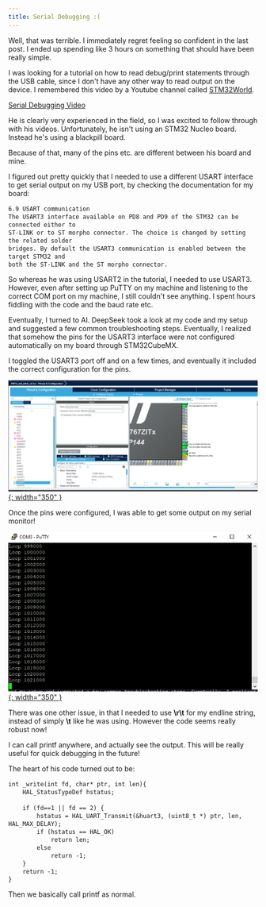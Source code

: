 ```yaml
---
title: Serial Debugging :(
---
```


Well, that was terrible. I immediately regret feeling so confident in the last post. I ended up spending like 3 hours on something that should have been really simple.

I was looking for a tutorial on how to read debug/print statements through the USB cable, since I don't have any other way to read output on the device. I remembered this
video by a Youtube channel called <a href="https://www.youtube.com/@stm32world">STM32World</a>.

<a href="https://www.youtube.com/watch?v=O6cNvE9ZrVU&list=PLVfOnriB1RjWvYaTSpsqs9Us0NV1-ares&index=54">Serial Debugging Video</a>

He is clearly very experienced in the field, so I was excited to follow through with his videos. Unfortunately, he isn't using an STM32 Nucleo board. Instead he's using a 
blackpill board.

Because of that, many of the pins etc. are different between his board and mine.

I figured out pretty quickly that I needed to use a different USART interface to get serial output on my USB port, by checking the documentation for my board:

    6.9 USART communication
    The USART3 interface available on PD8 and PD9 of the STM32 can be connected either to 
    ST-LINK or to ST morpho connector. The choice is changed by setting the related solder 
    bridges. By default the USART3 communication is enabled between the target STM32 and 
    both the ST-LINK and the ST morpho connector. 

So whereas he was using USART2 in the tutorial, I needed to use USART3. However, even after setting up PuTTY on my machine and listening to the correct COM port
on my machine, I still couldn't see anything. I spent hours fiddling with the code and the baud rate etc.

Eventually, I turned to AI. DeepSeek took a look at my code and my setup and suggested a few common troubleshooting steps. Eventually, I realized that somehow the 
pins for the USART3 interface were not configured automatically on my board through STM32CubeMX.

I toggled the USART3 port off and on a few times, and eventually it included the correct configuration for the pins.

[![STM32CubeMX USART3](/assets/posts/2025-05-15-serial_debugging/stm32cubemx_usart3.png){: width="350" }](/assets/posts/2025-05-15-serial_debugging/stm32cubemx_usart3.png)

Once the pins were configured, I was able to get some output on my serial monitor!

[![Serial Monitor](/assets/posts/2025-05-15-serial_debugging/serial_monitor_output.png){: width="350" }](/assets/posts/2025-05-15-serial_debugging/serial_monitor_output.png)

There was one other issue, in that I needed to use **\r\t** for my endline string, instead of simply **\t** like he was using. However the code seems really robust now!

I can call printf anywhere, and actually see the output. This will be really useful for quick debugging in the future!

The heart of his code turned out to be:

    int _write(int fd, char* ptr, int len){
        HAL_StatusTypeDef hstatus;

        if (fd==1 || fd == 2) {
            hstatus = HAL_UART_Transmit(&huart3, (uint8_t *) ptr, len, HAL_MAX_DELAY);
            if (hstatus == HAL_OK)
                return len;
            else
                return -1;
        }
        return -1;
    }

Then we basically call printf as normal.

